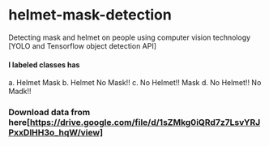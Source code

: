 # helmet-mask-detection
Detecting mask and helmet on people using computer vision technology [YOLO and Tensorflow object detection API]
#### I labeled classes has 
a. Helmet Mask
b. Helmet No Mask!!
c. No Helmet!! Mask
d. No Helmet!! No Madk!!
### Download data from here[https://drive.google.com/file/d/1sZMkg0iQRd7z7LsvYRJPxxDlHH3o_hqW/view]

